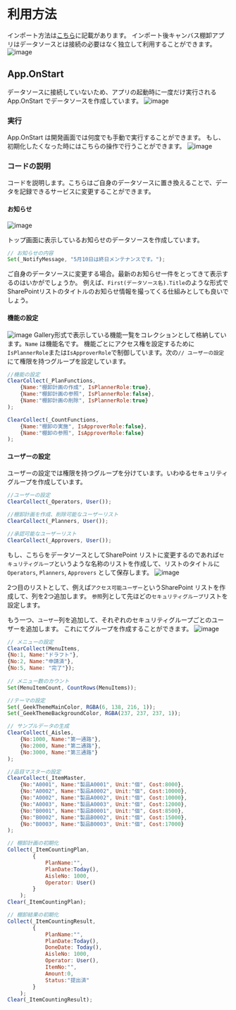 # 利用方法
インポート方法は[こちら](https://github.com/geekfujiwara/PowerAppsTemplates)に記載があります。
インポート後キャンバス棚卸アプリはデータソースとは接続の必要はなく独立して利用することができます。
![image](https://user-images.githubusercontent.com/96101315/236043097-3206681f-d2ba-41f7-8006-68be3ec5ae5f.png)

## App.OnStart
データソースに接続していないため、アプリの起動時に一度だけ実行されるApp.OnStart でデータソースを作成しています。
![image](https://user-images.githubusercontent.com/96101315/236046391-bd8143fd-0a52-4a75-8472-b26a56600b59.png)

### 実行
App.OnStart は開発画面では何度でも手動で実行することができます。
もし、初期化したくなった時にはこちらの操作で行うことができます。
![image](https://user-images.githubusercontent.com/96101315/236046896-a7071fc0-647c-4f56-864f-ad880e4d9b14.png)

### コードの説明
コードを説明します。こちらはご自身のデータソースに置き換えることで、データを記録できるサービスに変更することができます。

#### お知らせ
![image](https://user-images.githubusercontent.com/96101315/236048635-83c5f650-fca6-439a-b1e1-c903a0ed6b2d.png)

トップ画面に表示しているお知らせのデータソースを作成しています。
```JavaScript
// お知らせの内容
Set(_NotifyMessage, "5月10日は終日メンテナンスです。");
```

ご自身のデータソースに変更する場合。最新のお知らせ一件をとってきて表示するのはいかがでしょうか。
例えば、`First(データソース名).Title`のような形式でSharePointリストのタイトルのお知らせ情報を撮ってくる仕組みとしても良いでしょう。

#### 機能の設定
![image](https://user-images.githubusercontent.com/96101315/236048780-66b0f5b7-8ad3-449d-b36c-9a0d436b7853.png)
Gallery形式で表示している機能一覧をコレクションとして格納しています。`Name` は機能名です。
機能ごとにアクセス権を設定するために`IsPlannerRole`または`IsApproverRole`で制御しています。次の`// ユーザーの設定`にて権限を持つグループを設定しています。
```JavaScript
//機能の設定
ClearCollect(_PlanFunctions, 
    {Name:"棚卸計画の作成", IsPlannerRole:true},
    {Name:"棚卸計画の参照", IsPlannerRole:false},
    {Name:"棚卸計画の削除", IsPlannerRole:true}
);

ClearCollect(_CountFunctions, 
    {Name:"棚卸の実施", IsApproverRole:false}, 
    {Name:"棚卸の参照", IsApproverRole:false}
);
```
#### ユーザーの設定
ユーザーの設定では権限を持つグループを分けています。いわゆるセキュリティグループを作成しています。
```JavaScript
//ユーザーの設定
ClearCollect(_Operators, User());

//棚卸計画を作成、削除可能なユーザーリスト
ClearCollect(_Planners, User());

//承認可能なユーザーリスト
ClearCollect(_Approvers, User());
```
もし、こちらをデータソースとしてSharePoint リストに変更するのであれば`セキュリティグループ`というような名称のリストを作成して、リストのタイトルに`Operators`, `Planners`, `Approvers` として保存します。
![image](https://user-images.githubusercontent.com/96101315/236051655-c8ec1eb4-d488-4330-9cad-2798f4934245.png)

2つ目のリストとして、例えば`アクセス可能ユーザー`というSharePoint リストを作成して、列を2つ追加します。
`参照`列として先ほどの`セキュリティグループ`リストを設定します。

もう一つ、`ユーザー`列を追加して、それぞれのセキュリティグループごとのユーザーを追加します。
これにてグループを作成することができます。
![image](https://user-images.githubusercontent.com/96101315/236052210-6cd5078a-3e16-4566-8891-44bc0f5ca29b.png)


```JavaScript
// メニューの設定
ClearCollect(MenuItems,
{No:1, Name:"ドラフト"},
{No:2, Name:"申請済"},
{No:5, Name: "完了"});
 
// メニュー数のカウント
Set(MenuItemCount, CountRows(MenuItems));
```
```JavaScript
//テーマの設定
Set(_GeekThemeMainColor, RGBA(6, 138, 216, 1));
Set(_GeekThemeBackgroundColor, RGBA(237, 237, 237, 1));
```
```JavaScript
// サンプルデータの生成
ClearCollect(_Aisles, 
    {No:1000, Name:"第一通路"}, 
    {No:2000, Name:"第二通路"}, 
    {No:3000, Name:"第三通路"}
);
```
```JavaScript
//品目マスターの設定
ClearCollect(_ItemMaster, 
    {No:"A0001", Name:"製品A0001", Unit:"個", Cost:8000}, 
    {No:"A0002", Name:"製品A0002", Unit:"個", Cost:10000}, 
    {No:"A0002", Name:"製品A0002", Unit:"個", Cost:10000}, 
    {No:"A0003", Name:"製品A0003", Unit:"個", Cost:12000},
    {No:"B0001", Name:"製品B0001", Unit:"個", Cost:8500}, 
    {No:"B0002", Name:"製品B0002", Unit:"個", Cost:15000}, 
    {No:"B0003", Name:"製品B0003", Unit:"個", Cost:17000}
);

```
```JavaScript
// 棚卸計画の初期化
Collect(_ItemCountingPlan, 
        {
            PlanName:"", 
            PlanDate:Today(),
            AisleNo: 1000,
            Operator: User()
        }
    );
Clear(_ItemCountingPlan);

// 棚卸結果の初期化
Collect(_ItemCountingResult, 
        {
            PlanName:"", 
            PlanDate:Today(),
            DoneDate: Today(),
            AisleNo: 1000,
            Operator: User(),
            ItemNo:"",
            Amount:0,
            Status:"提出済"
        }
    );
Clear(_ItemCountingResult);
```




